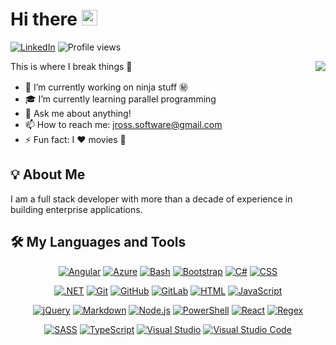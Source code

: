 <!-- markdownlint-disable-file MD033 -->

# Hi there <img src="https://media.giphy.com/media/hvRJCLFzcasrR4ia7z/giphy.gif" width="25px" alt=":wave:">

[![LinkedIn](https://img.shields.io/badge/-@justinross1983-0077B5?labelColor=0077B5&logo=LinkedIn)](https://www.linkedin.com/in/justinross1983)&nbsp;![Profile views](https://gpvc.arturio.dev/LuminalZero)

<img align="right" src="https://media1.giphy.com/media/13HgwGsXF0aiGY/giphy.gif" />

This is where I break things :rofl:

- :construction_worker: I’m currently working on ninja stuff :secret:
- :mortar_board: I’m currently learning parallel programming
- :speech_balloon: Ask me about anything!
- :mailbox: How to reach me: <a href="mailto:jross.software@gmail.com">jross.software@gmail.com</a>
- :zap: Fun fact: I :heart: movies :movie_camera:

## :bulb: About Me

I am a full stack developer with more than a decade of experience in building enterprise applications.

## 🛠️ My Languages and Tools

<p align="center">
  <a href="https://angular.io"><img alt="Angular" title="Angular" src="https://skillicons.dev/icons?i=angular" /></a>
  <a href="https://azure.microsoft.com"><img alt="Azure" title="Azure" src="https://skillicons.dev/icons?i=azure" /></a>
  <a href="https://www.gnu.org/software/bash"><img alt="Bash" title="Bash" src="https://skillicons.dev/icons?i=bash" /></a>
  <a href="https://getbootstrap.com"><img alt="Bootstrap" title="Bootstrap" src="https://skillicons.dev/icons?i=bootstrap" /></a>
  <a href="https://docs.microsoft.com/en-us/dotnet/csharp"><img alt="C#" title="C#" src="https://skillicons.dev/icons?i=cs" /></a>
  <a href="https://developer.mozilla.org/en-US/docs/Web/CSS"><img alt="CSS" title="CSS" src="https://skillicons.dev/icons?i=css" /></a>
</p>
<p align="center">
  <a href="https://dotnet.microsoft.com"><img alt=".NET" title=".NET" src="https://skillicons.dev/icons?i=dotnet" /></a>
  <a href="https://git-scm.com"><img alt="Git" title="Git" src="https://skillicons.dev/icons?i=git" /></a>
  <a href="https://github.com"><img alt="GitHub" title="GitHub" src="https://skillicons.dev/icons?i=github" /></a>
  <a href="https://about.gitlab.com"><img alt="GitLab" title="GitLab" src="https://skillicons.dev/icons?i=gitlab" /></a>
  <a href="https://developer.mozilla.org/en-US/docs/Web/HTML"><img alt="HTML" title="HTML" src="https://skillicons.dev/icons?i=html" /></a>
  <a href="https://developer.mozilla.org/en-US/docs/Web/JavaScript"><img alt="JavaScript" title="JavaScript" src="https://skillicons.dev/icons?i=js" /></a>
</p>
<p align="center">
  <a href="https://jquery.com"><img alt="jQuery" title="jQuery" src="https://skillicons.dev/icons?i=jquery" /></a>
  <a href="https://en.wikipedia.org/wiki/Markdown"><img alt="Markdown" title="Markdown" src="https://skillicons.dev/icons?i=md" /></a>
  <a href="https://nodejs.org"><img alt="Node.js" title="Node.js" src="https://skillicons.dev/icons?i=nodejs" /></a>
  <a href="https://docs.microsoft.com/en-us/powershell"><img alt="PowerShell" title="PowerShell" src="https://skillicons.dev/icons?i=powershell" /></a>
  <a href="https://reactjs.org/"><img alt="React" title="React" src="https://skillicons.dev/icons?i=react" /></a>
  <a href="https://en.wikipedia.org/wiki/Regular_expression"><img alt="Regex" title="Regex" src="https://skillicons.dev/icons?i=regex" /></a>
</p>
<p align="center">
  <a href="https://sass-lang.com"><img alt="SASS" title="SASS" src="https://skillicons.dev/icons?i=sass" /></a>
  <a href="https://www.typescriptlang.org"><img alt="TypeScript" title="TypeScript" src="https://skillicons.dev/icons?i=ts" /></a>
  <a href="https://visualstudio.microsoft.com"><img alt="Visual Studio" title="Visual Studio" src="https://skillicons.dev/icons?i=visualstudio" /></a>
  <a href="https://code.visualstudio.com"><img alt="Visual Studio Code" title="Visual Studio Code" src="https://skillicons.dev/icons?i=vscode" /></a>
</p>
